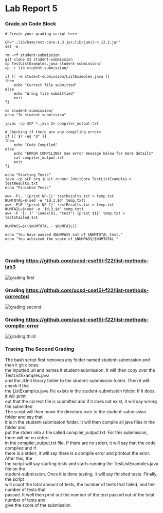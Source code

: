 # Lab Report 5
### Grade.sh Code Block
```
# Create your grading script here

CP=".;lib/hamcrest-core-1.3.jar;lib/junit-4.13.2.jar"
set -e

rm -rf student-submission
git clone $1 student-submission
cp TestListExamples.java student-submission/
cp -r lib student-submission/

if [[ -e student-submission/ListExamples.java ]]
then
    echo "Correct file submitted"
else
    echo "Wrong file submittied"
    exit
fi

cd student-submission/
echo "In student-submission"

javac -cp $CP *.java 2> compiler_output.txt

# Checking if there are any compiling errors
if [[ $? -eq "0" ]]
then
    echo "Code Compiled"	
else
	echo "ERROR COMPILING! See error message below for more details"
	cat compiler_output.txt
	exit
fi

echo "Starting Tests"
java -cp $CP org.junit.runner.JUnitCore TestListExamples > testResults.txt
echo "Finished Tests"

awk -F\. '{print NF-1}' testResults.txt > temp.txt
NUMTOTAL=$(sed -e '1d;3,$d' temp.txt)
awk -F\E '{print NF-1}' testResults.txt > temp.txt
NUMFAIL=$(sed -e '1d;3,$d' temp.txt)
awk -F '[: ]' 'index($1, "test") {print $1}' temp.txt > testsFailed.txt

NUMPASS=$(($NUMTOTAL - $NUMFAIL))

echo "You have passed $NUMPASS out of $NUMTOTAL test."
echo "You achieved the score of $NUMPASS/$NUMTOTAL."
```
<br/>

### Grading https://github.com/ucsd-cse15l-f22/list-methods-lab3

![grading first](https://user-images.githubusercontent.com/114313685/203482854-568a021a-3f8f-4526-9119-748733ce92ce.PNG) <br/>

### Grading https://github.com/ucsd-cse15l-f22/list-methods-corrected

![grading second](https://user-images.githubusercontent.com/114313685/203482166-74508382-a141-4db2-9f72-f36e12eb5f39.PNG) <br/>

### Grading https://github.com/ucsd-cse15l-f22/list-methods-compile-error

![grading third](https://user-images.githubusercontent.com/114313685/203482607-422b91eb-180b-438a-bda2-864b702c8ce8.PNG) <br/>

### Tracing The Second Grading

The bash script first removes any folder named student-submission and then it git clones <br/>
the inputted url and names it student-submission. It will then copy over the TestListExamples.java <br/>
and the JUnit library folder to the student-submission folder. Then it will check if the <br/>
the ListExamples.java file exists in the student-submission folder. If it does, it will print <br/>
out that the correct file is submitted and if it does not exist, it will say wrong file submitted <br/>
The script will then move the directory over to the student-submission folder and say that <br/>
it is in the student-submission folder. It will then compile all java files in the folder and <br/>
put the stderr into a file called compiler_output.txt. For this submission, there will be no stderr <br/>
in the compiler_output.txt file. If there are no stderr, it will say that the code compiled and if <br/>
there is a stderr, it will say there is a compile error and printout the error. After this, the <br/>
the script will say starting tests and starts running the TestListExamples.java file on the <br/>
student-submission. Once it is done testing, it will say finished tests. Finally, the script <br/>
will count the total amount of tests, the number of tests that failed, and the number of tests that <br/>
passed. It well then print out the number of the test passed out of the total number of tests and <br/>
give the score of the submission.





